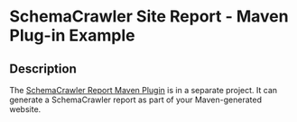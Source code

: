 # SchemaCrawler Site Report - Maven Plug-in Example

## Description
The [SchemaCrawler Report Maven Plugin](https://github.com/sualeh/SchemaCrawler-Report-Maven-Plugin)
is in a separate project. It can generate a SchemaCrawler report as part
of your Maven-generated website.
